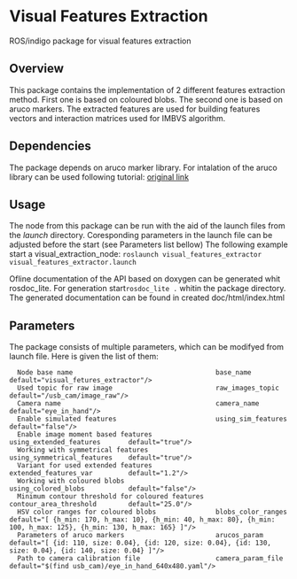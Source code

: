 # Visual Features Extraction

ROS/indigo package for visual features extraction

## Overview

This package contains the implementation of 2 different features extraction method. First one is based on coloured blobs. The second one is based on aruco markers. The extracted features are used for building features vectors and interaction matrices used for IMBVS algorithm.


## Dependencies
The package depends on aruco marker library. For intalation of the aruco library can be used following tutorial: [original link](http://miloq.blogspot.de/2012/12/install-aruco-ubuntu-linux.html)

## Usage

The node from this package can be run with the aid of the launch files from the _launch_ directory. Coresponding parameters in the launch file can be adjusted before the start (see Parameters list bellow)
The following example start a visual_extraction_node:
```roslaunch visual_features_extractor visual_features_extractor.launch```

Ofline documentation of the API based on doxygen can be generated whit rosdoc_lite. For generation start```rosdoc_lite .``` whitin the package directory. The generated documentation can be found in created doc/html/index.html

## Parameters

The package consists of multiple parameters, which can be modifyed from launch file. Here is given the list of them:
```
  Node base name                                    base_name                     default="visual_fetures_extractor"/>
  Used topic for raw image                          raw_images_topic              default="/usb_cam/image_raw"/>
  Camera name                                       camera_name                   default="eye_in_hand"/>
  Enable simulated features                         using_sim_features            default="false"/>
  Enable image moment based features                using_extended_features       default="true"/>
  Working with symmetrical features                 using_symmetrical_features    default="true"/>
  Variant for used extended features                extended_features_var         default="1.2"/>
  Working with coloured blobs                       using_colored_blobs           default="false"/>
  Minimum contour threshold for coloured features   contour_area_threshold        default="25.0"/>
  HSV color ranges for coloured blobs               blobs_color_ranges            default="[ {h_min: 170, h_max: 10}, {h_min: 40, h_max: 80}, {h_min: 100, h_max: 125}, {h_min: 130, h_max: 165} ]"/>
  Parameters of aruco markers                       arucos_param                  default="[ {id: 110, size: 0.04}, {id: 120, size: 0.04}, {id: 130, size: 0.04}, {id: 140, size: 0.04} ]"/>
  Path to camera calibration file                   camera_param_file             default="$(find usb_cam)/eye_in_hand_640x480.yaml"/>

```




